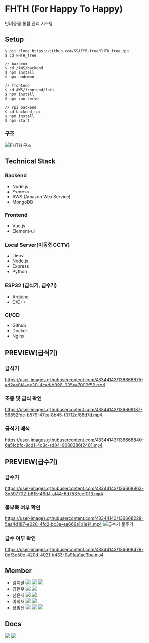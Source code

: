 # FHTH (For Happy To Happy)
반려동물 통합 관리 시스템


## Setup
```
$ git clone https://github.com/SSAFY5-free/FHTH_free.git
$ cd FHTH_free

// backend
$ cd /AWS/backend
$ npm install
$ npx nodemon

// frontend
$ cd AWS/frontend/fhth
$ npm install
$ npm run serve

// rpi backend 
$ cd backend_rpi
$ npm install
$ npm start
```
### 구조
![FHTH 구조](https://user-images.githubusercontent.com/48344143/136668315-24706283-cc43-494e-bd52-e9fbab73995b.PNG)


## Technical Stack
### Backend
- Node.js
- Express
- AWS (Amazon Web Service)
- MongoDB

### Frontend
- Vue.js
- Element-ui

### Local Server(이동형 CCTV)
- Linux
- Node.js
- Express
- Python

### ESP32 (급식기, 급수기)
- Arduino
- C/C++

### CI/CD
- Github
- Docker
- Nginx


## PREVIEW(급식기)
### 급식기
https://user-images.githubusercontent.com/48344143/136668875-ed2ee8f4-de30-4ced-b896-035ee7002f52.mp4
### 조종 및 급식 확인
https://user-images.githubusercontent.com/48344143/136668187-56852fdc-b579-47ca-8b45-f07f2cf88d7d.mp4
### 급식기 배식
https://user-images.githubusercontent.com/48344143/136668840-6a5fcbfc-9cd1-4c3c-ad84-9088386f2401.mp4


## PREVIEW(급수기)
### 급수기
https://user-images.githubusercontent.com/48344143/136668863-3d597702-b615-49d4-af44-6d7537cef013.mp4
### 물부족 여부 확인
https://user-images.githubusercontent.com/48344143/136668228-5aa4d187-e028-4fd2-bc3a-ea669a1b1e14.mp4
![급수기 물주기](https://user-images.githubusercontent.com/48344143/136668703-6cbd1b2f-9481-43a6-ab2c-f663227069b6.gif)
### 급수 여부 확인
https://user-images.githubusercontent.com/48344143/136668476-0df3e50e-420d-4021-b433-0a9faa1ae3ba.mp4


## Member
- 김지환 <img src="https://img.shields.io/badge/-BE-brightgreen"> <img src="https://img.shields.io/badge/-FE-orange"> <a href="mailto:bure5kzam.gmail.com" target="_blank"><img src="https://img.shields.io/badge/Email-EA4335?style=flat-square&logo=gmail&logoColor=white"/></a>
- 김현우 <img src="https://img.shields.io/badge/-EM-lightgrey"> <a href="mailto:ssej0221@gmail.com" target="_blank"><img src="https://img.shields.io/badge/Email-EA4335?style=flat-square&logo=gmail&logoColor=white"/></a>
- 신은지 <img src="https://img.shields.io/badge/-EM-lightgrey"> <a href="mailto:ssej0221@gmail.com" target="_blank"><img src="https://img.shields.io/badge/Email-EA4335?style=flat-square&logo=gmail&logoColor=white"/></a>
- 이희재 <img src="https://img.shields.io/badge/-EM-lightgrey">  <a href="mailto:ssej0221@gmail.com" target="_blank"><img src="https://img.shields.io/badge/Email-EA4335?style=flat-square&logo=gmail&logoColor=white"/></a>
- 장범진 <img src="https://img.shields.io/badge/-BE-brightgreen"> <img src="https://img.shields.io/badge/-FE-orange"> <a href="mailto:wony5248@gmail.com" target="_blank"><img src="https://img.shields.io/badge/Email-EA4335?style=flat-square&logo=gmail&logoColor=white"/></a>

## Docs
<a href="https://docs.google.com/document/d/1xqy321uU2ttPre2sWIUGsBPwnsdbCFoakWDbejdvc-o/edit" target="_blank"><img src="https://img.shields.io/badge/Project Docs-2B579A?style=flat-square&logo=microsoftword&logoColor=white"/></a>
<a href="https://www.youtube.com/watch?v=omfhNOcvgS8" target="_blank"><img src="https://img.shields.io/badge/Project Youtube-000000?style=flat-square&logo=Youtube&logoColor=white"/></a>
